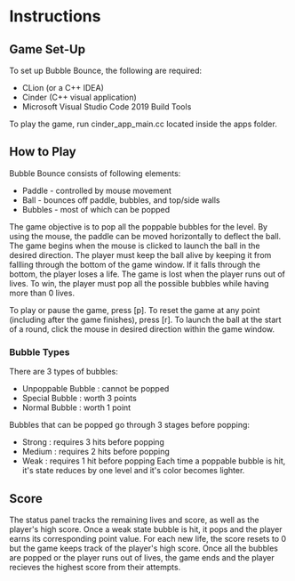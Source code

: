 # Instructions
## Game Set-Up
To set up Bubble Bounce, the following are required:
* CLion (or a C++ IDEA)
* Cinder (C++ visual application)
* Microsoft Visual Studio Code 2019 Build Tools

To play the game, run cinder_app_main.cc located inside the apps folder.

## How to Play
Bubble Bounce consists of following elements:
* Paddle - controlled by mouse movement
* Ball - bounces off paddle, bubbles, and top/side walls
* Bubbles - most of which can be popped

The game objective is to pop all the poppable bubbles for the level. By using the mouse, the paddle can be moved horizontally to deflect the ball.
The game begins when the mouse is clicked to launch the ball in the desired direction. The player must keep the ball alive by keeping it from fallling
through the bottom of the game window. If it falls through the bottom, the player loses a life. The game is lost when the player runs out of lives.
To win, the player must pop all the possible bubbles while having more than 0 lives. 

To play or pause the game, press [p]. To reset the game at any point (including after the game finishes), press [r]. 
To launch the ball at the start of a round, click the mouse in desired direction within the game window.

### Bubble Types
There are 3 types of bubbles:
* Unpoppable Bubble : cannot be popped
* Special Bubble : worth 3 points
* Normal Bubble : worth 1 point

Bubbles that can be popped go through 3 stages before popping:
* Strong : requires 3 hits before popping
* Medium : requires 2 hits before popping
* Weak : requires 1 hit before popping
Each time a poppable bubble is hit, it's state reduces by one level and it's color becomes lighter.

## Score
The status panel tracks the remaining lives and score, as well as the player's high score. 
Once a weak state bubble is hit, it pops and the player earns its corresponding point value.
For each new life, the score resets to 0 but the game keeps track of the player's high score.
Once all the bubbles are popped or the player runs out of lives, the game ends and the player recieves the highest score from their attempts.
